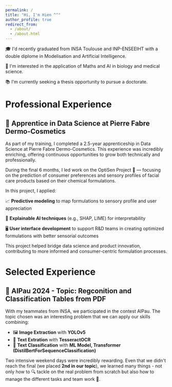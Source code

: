 ```yaml
---
permalink: /
title: "Hi, I'm Hien ^^"
author_profile: true
redirect_from: 
  - /about/
  - /about.html
---
```


🎓 I'd recently graduated from INSA Toulouse and INP-ENSEEIHT with a double diplome in Modelisation and Artificial Intelligence.

🧬 I'm interested in the application of Maths and AI in biology and medical science.

📚 I'm currently seeking a thesis opportunity to pursue a doctorate.

# Professional Experience

## 💼 Apprentice in Data Science at Pierre Fabre Dermo-Cosmetics 

As part of my training, I completed a 2.5-year apprenticeship in Data Science at Pierre Fabre Dermo-Cosmetics. This experience was incredibly enriching, offering continuous opportunities to grow both technically and professionally.

During the final 6 months, I led work on the OptiSen Project 🔬 — focusing on the prediction of consumer preferences and sensory profiles of facial care products based on their chemical formulations.

In this project, I applied:

📈 **Predictive modeling** to map formulations to sensory profile and user appreciation

🧠 **Explainable AI techniques** (e.g., SHAP, LIME) for interpretability

🖥️ **User interface development** to support R&D teams in creating optimized formulations with better sensorial outcomes

This project helped bridge data science and product innovation, contributing to more informed and consumer-centric formulation processes.

# Selected Experience
<!--## 📜 Reimplementing and Reproducing Papers (Ongoing)

Interested by multimodal combining with the great curiousity about the application of multi-omics, I've started to conduct the project:

🧬 Multimodal AI in Bioinformatics (Multi-Omics + Clinical)

Paper: MOLI: Multi-omics Late Integration with Deep Neural Networks

Dataset: TCGA (The Cancer Genome Atlas) – gene expression + clinical data

Project Idea:

- Reimplement the MOLI model to classify cancer types or predict survival.

- Use SHAP or Integrated Gradients for feature-level explanation.

🔧 Tools: Python,TensorFlow, SHAP, mixOmics, TCGA datasets (via UCSC Xena)
-->

## 🧠 AIPau 2024 - Topic: Regconition and Classification Tables from PDF 

With my teammates from INSA, we participated in the contest AIPau. The topic chosen was an interesting problem that we can apply our skills combining:
- 🖼️ **Image Extraction** with **YOLOv5**
- 📝 **Text Extration** with **TesseractOCR** 
- 🤖 **Text Classification** with **ML Model, Transformer (DistilBertForSequenceClassification)**

Two intensive weekend days were incredibly rewarding. Even that we didn't reach the final (we placed **2nd in our topic**), we learned many things - not only how to 🔍 tackle on the real problem from scratch but also how to manage the different tasks and team work 🤝.

